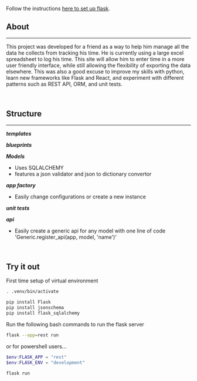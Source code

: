 Follow the instructions [here to set up flask](https://flask.palletsprojects.com/en/2.1.x/installation/).



## About
---
This project was developed for a friend as a way to help him manage all the data he collects from tracking his time. He is currently using a large excel spreadsheet to log his time. This site will allow him to enter time in a more user friendly interface, while still allowing the flexibility of exporting the data elsewhere. This was also a good excuse to improve my skills with python, learn new frameworks like Flask and React, and experiment with different patterns such as REST API, ORM, and unit tests. 

&nbsp;

## Structure
---
***templates***

***blueprints***

***Models***
  - Uses SQLALCHEMY
  - features a json validator and json to dictionary convertor

***app factory***
  - Easily change configurations or create a new instance

***unit tests***

***api***
 - Easily create a generic api for any model with one line of code 'Generic.register_api(app, model, 'name')'


&nbsp;


## Try it out

First time setup of virtual environment
```bash
. .venv/bin/activate

pip install Flask
pip install jsonschema
pip install flask_sqlalchemy
```

Run the following bash commands to run the flask server
```bash
flask --app=rest run
```

or for powershell users...

```powershell
$env:FLASK_APP = "rest"
$env:FLASK_ENV = "development"

flask run
```
